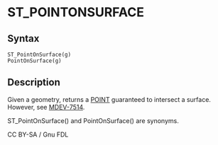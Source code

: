 
# ST_POINTONSURFACE

## Syntax


```
ST_PointOnSurface(g)
PointOnSurface(g)
```

## Description


Given a geometry, returns a [POINT](point.md) guaranteed to intersect a surface. However, see [MDEV-7514](https://jira.mariadb.org/browse/MDEV-7514).


ST_PointOnSurface() and PointOnSurface() are synonyms.


CC BY-SA / Gnu FDL

